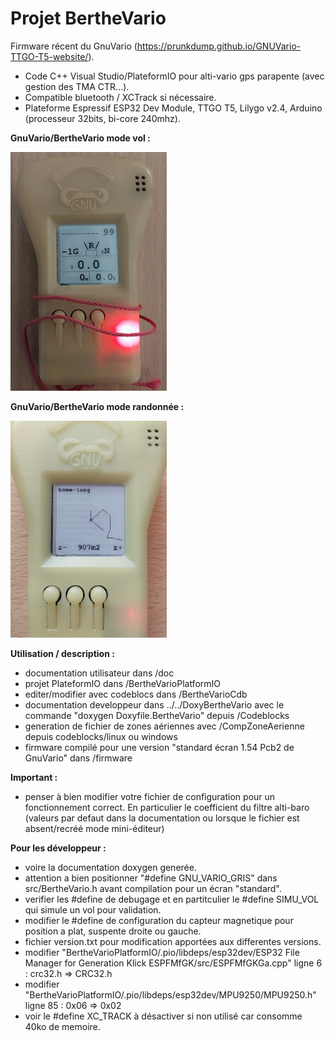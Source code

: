 # Projet BertheVario
Firmware récent du GnuVario (https://prunkdump.github.io/GNUVario-TTGO-T5-website/).
- Code C++ Visual Studio/PlateformIO pour alti-vario gps parapente (avec gestion des TMA CTR...).
- Compatible bluetooth / XCTrack si nécessaire.
- Plateforme Espressif ESP32 Dev Module, TTGO T5, Lilygo v2.4, Arduino (processeur 32bits, bi-core 240mhz).

**GnuVario/BertheVario mode vol :**

<img src="./GnuVario-BertheVario-EcranVz.jpg" width="250"/>

**GnuVario/BertheVario mode randonnée :**

<img src="./GnuVario-BertheVario-Rando.jpg" width="250"/>

**Utilisation / description :**
- documentation utilisateur dans /doc
- projet PlateformIO dans /BertheVarioPlatformIO
- editer/modifier avec codeblocs dans /BertheVarioCdb
- documentation developpeur dans ../../DoxyBertheVario avec le commande "doxygen Doxyfile.BertheVario" depuis /Codeblocks
- generation de fichier de zones aériennes avec /CompZoneAerienne depuis codeblocks/linux ou windows
- firmware compilé pour une version "standard écran 1.54 Pcb2 de GnuVario" dans /firmware

**Important :**
- penser à bien modifier votre fichier de configuration pour un fonctionnement correct. En particulier le coefficient du filtre alti-baro (valeurs par defaut dans la documentation ou lorsque le fichier est absent/recréé mode mini-éditeur)

**Pour les développeur :**
- voire la documentation doxygen generée.
- attention a bien positionner "#define GNU_VARIO_GRIS" dans src/BertheVario.h avant compilation pour un écran "standard".
- verifier les #define de debugage et en partitculier le #define SIMU_VOL qui simule un vol pour validation.
- modifier le #define de configuration du capteur magnetique pour position a plat, suspente droite ou gauche.
- fichier version.txt pour modification apportées aux differentes versions.
- modifier "BertheVarioPlatformIO/.pio/libdeps/esp32dev/ESP32 File Manager for Generation Klick ESPFMfGK/src/ESPFMfGKGa.cpp" ligne 6 : crc32.h => CRC32.h
- modifier "BertheVarioPlatformIO/.pio/libdeps/esp32dev/MPU9250/MPU9250.h" ligne 85 : 0x06 => 0x02
- voir le #define XC_TRACK à désactiver si non utilisé car consomme 40ko de memoire.
